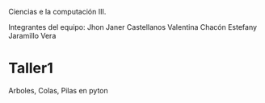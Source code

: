 Ciencias e la computación III.

Integrantes del equipo:
Jhon Janer Castellanos
Valentina Chacón
Estefany Jaramillo Vera

# Taller1
Arboles, Colas, Pilas en pyton
